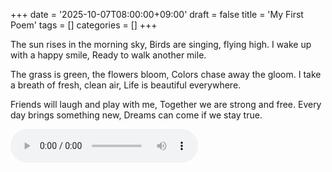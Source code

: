 +++
date = '2025-10-07T08:00:00+09:00'
draft = false
title = 'My First Poem'
tags = []
categories = []
+++

The sun rises in the morning sky,
Birds are singing, flying high.
I wake up with a happy smile,
Ready to walk another mile.

The grass is green, the flowers bloom,
Colors chase away the gloom.
I take a breath of fresh, clean air,
Life is beautiful everywhere.

Friends will laugh and play with me,
Together we are strong and free.
Every day brings something new,
Dreams can come if we stay true.

<audio controls><source src="/poem-blog/mp3/my-first-poem.mp3" type="audio/mpeg">Your browser does not support the audio element.</audio>
